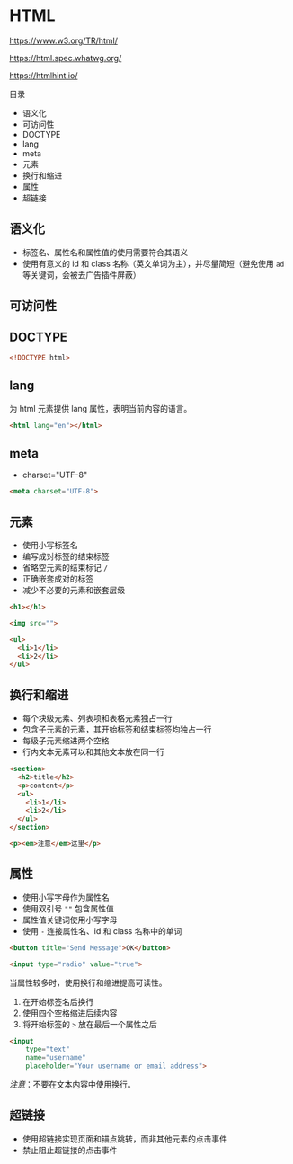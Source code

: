 # HTML

<https://www.w3.org/TR/html/>

<https://html.spec.whatwg.org/>

<https://htmlhint.io/>

目录

+ 语义化
+ 可访问性
+ DOCTYPE
+ lang
+ meta
+ 元素
+ 换行和缩进
+ 属性
+ 超链接

## 语义化

+ 标签名、属性名和属性值的使用需要符合其语义
+ 使用有意义的 id 和 class 名称（英文单词为主），并尽量简短（避免使用 `ad` 等关键词，会被去广告插件屏蔽）

## 可访问性

## DOCTYPE

```html
<!DOCTYPE html>
```

## lang

为 html 元素提供 lang 属性，表明当前内容的语言。

```html
<html lang="en"></html>
```

## meta

+ charset="UTF-8"

```html
<meta charset="UTF-8">
```

## 元素

+ 使用小写标签名
+ 编写成对标签的结束标签
+ 省略空元素的结束标记 `/`
+ 正确嵌套成对的标签
+ 减少不必要的元素和嵌套层级

```html
<h1></h1>

<img src="">

<ul>
  <li>1</li>
  <li>2</li>
</ul>
```

## 换行和缩进

+ 每个块级元素、列表项和表格元素独占一行
+ 包含子元素的元素，其开始标签和结束标签均独占一行
+ 每级子元素缩进两个空格
+ 行内文本元素可以和其他文本放在同一行

```html
<section>
  <h2>title</h2>
  <p>content</p>
  <ul>
    <li>1</li>
    <li>2</li>
  </ul>
</section>

<p><em>注意</em>这里</p>
```

## 属性

+ 使用小写字母作为属性名
+ 使用双引号 `""` 包含属性值
+ 属性值关键词使用小写字母
+ 使用 `-` 连接属性名、id 和 class 名称中的单词

```html
<button title="Send Message">OK</button>

<input type="radio" value="true">
```

当属性较多时，使用换行和缩进提高可读性。

1. 在开始标签名后换行
2. 使用四个空格缩进后续内容
3. 将开始标签的 `>` 放在最后一个属性之后

```html
<input
    type="text"
    name="username"
    placeholder="Your username or email address">
```

*注意*：不要在文本内容中使用换行。

## 超链接

+ 使用超链接实现页面和锚点跳转，而非其他元素的点击事件
+ 禁止阻止超链接的点击事件
